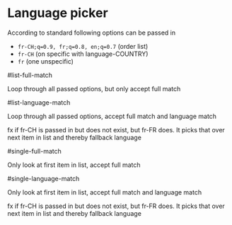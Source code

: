 # Language picker

According to standard following options can be passed in

 - `fr-CH;q=0.9, fr;q=0.8, en;q=0.7` (order list)
 - `fr-CH` (on specific with language-COUNTRY)
 - `fr` (one unspecific)

#list-full-match

Loop through all passed options, but only accept full match

#list-language-match

Loop through all passed options, accept full match and language match

fx if fr-CH is passed in but does not exist, but fr-FR does. It picks that over next item in list and thereby fallback language

#single-full-match

Only look at first item in list, accept full match 

#single-language-match

Only look at first item in list, accept full match and language match

fx if fr-CH is passed in but does not exist, but fr-FR does. It picks that over next item in list and thereby fallback language
